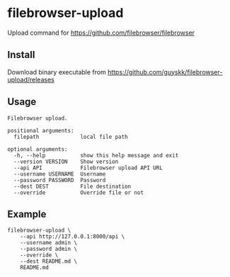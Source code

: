 # filebrowser-upload

Upload command for https://github.com/filebrowser/filebrowser

## Install

Download binary executable from https://github.com/guyskk/filebrowser-upload/releases

## Usage

```
Filebrowser upload.

positional arguments:
  filepath             local file path

optional arguments:
  -h, --help           show this help message and exit
  --version VERSION    Show version
  --api API            Filebrowser upload API URL
  --username USERNAME  Username
  --password PASSWORD  Password
  --dest DEST          File destination
  --override           Override file or not
```

## Example

```
filebrowser-upload \
    --api http://127.0.0.1:8000/api \
    --username admin \
    --password admin \
    --override \
    --dest README.md \
    README.md
```
